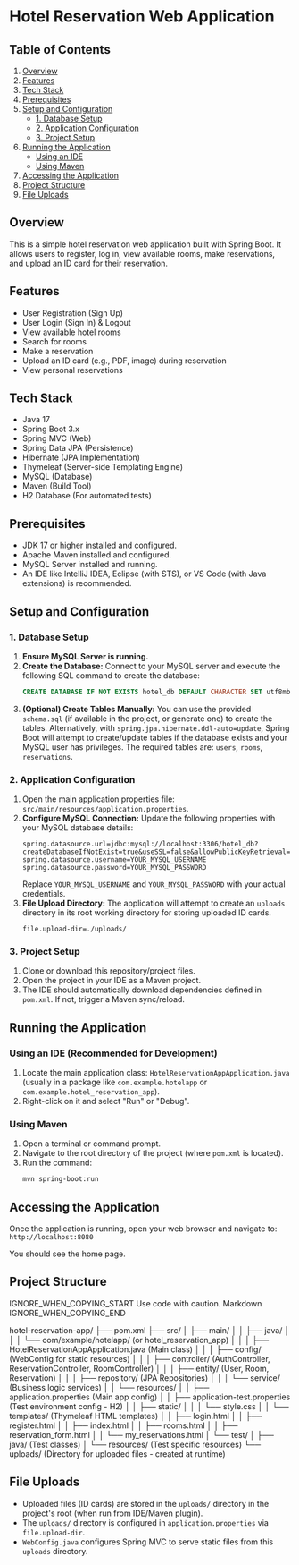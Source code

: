       
# Hotel Reservation Web Application

## Table of Contents

1.  [Overview](#overview)
2.  [Features](#features)
3.  [Tech Stack](#tech-stack)
4.  [Prerequisites](#prerequisites)
5.  [Setup and Configuration](#setup-and-configuration)
    *   [1. Database Setup](#1-database-setup)
    *   [2. Application Configuration](#2-application-configuration)
    *   [3. Project Setup](#3-project-setup)
6.  [Running the Application](#running-the-application)
    *   [Using an IDE](#using-an-ide)
    *   [Using Maven](#using-maven)
7.  [Accessing the Application](#accessing-the-application)
8.  [Project Structure](#project-structure)
9.  [File Uploads](#file-uploads)

## Overview

This is a simple hotel reservation web application built with Spring Boot. It allows users to register, log in, view available rooms, make reservations, and upload an ID card for their reservation.

## Features

*   User Registration (Sign Up)
*   User Login (Sign In) & Logout
*   View available hotel rooms
*   Search for rooms
*   Make a reservation
*   Upload an ID card (e.g., PDF, image) during reservation
*   View personal reservations

## Tech Stack

*   Java 17
*   Spring Boot 3.x
*   Spring MVC (Web)
*   Spring Data JPA (Persistence)
*   Hibernate (JPA Implementation)
*   Thymeleaf (Server-side Templating Engine)
*   MySQL (Database)
*   Maven (Build Tool)
*   H2 Database (For automated tests)

## Prerequisites

*   JDK 17 or higher installed and configured.
*   Apache Maven installed and configured.
*   MySQL Server installed and running.
*   An IDE like IntelliJ IDEA, Eclipse (with STS), or VS Code (with Java extensions) is recommended.

## Setup and Configuration

### 1. Database Setup

1.  **Ensure MySQL Server is running.**
2.  **Create the Database:**
    Connect to your MySQL server and execute the following SQL command to create the database:
    ```sql
    CREATE DATABASE IF NOT EXISTS hotel_db DEFAULT CHARACTER SET utf8mb4 COLLATE utf8mb4_unicode_ci;
    ```
3.  **(Optional) Create Tables Manually:**
    You can use the provided `schema.sql` (if available in the project, or generate one) to create the tables. Alternatively, with `spring.jpa.hibernate.ddl-auto=update`, Spring Boot will attempt to create/update tables if the database exists and your MySQL user has privileges.
    The required tables are: `users`, `rooms`, `reservations`.

### 2. Application Configuration

1.  Open the main application properties file: `src/main/resources/application.properties`.
2.  **Configure MySQL Connection:**
    Update the following properties with your MySQL database details:
    ```properties
    spring.datasource.url=jdbc:mysql://localhost:3306/hotel_db?createDatabaseIfNotExist=true&useSSL=false&allowPublicKeyRetrieval=true
    spring.datasource.username=YOUR_MYSQL_USERNAME
    spring.datasource.password=YOUR_MYSQL_PASSWORD
    ```
    Replace `YOUR_MYSQL_USERNAME` and `YOUR_MYSQL_PASSWORD` with your actual credentials.
3.  **File Upload Directory:**
    The application will attempt to create an `uploads` directory in its root working directory for storing uploaded ID cards.
    ```properties
    file.upload-dir=./uploads/
    ```

### 3. Project Setup

1.  Clone or download this repository/project files.
2.  Open the project in your IDE as a Maven project.
3.  The IDE should automatically download dependencies defined in `pom.xml`. If not, trigger a Maven sync/reload.

## Running the Application

### Using an IDE (Recommended for Development)

1.  Locate the main application class: `HotelReservationAppApplication.java` (usually in a package like `com.example.hotelapp` or `com.example.hotel_reservation_app`).
2.  Right-click on it and select "Run" or "Debug".

### Using Maven

1.  Open a terminal or command prompt.
2.  Navigate to the root directory of the project (where `pom.xml` is located).
3.  Run the command:
    ```bash
    mvn spring-boot:run
    ```

## Accessing the Application

Once the application is running, open your web browser and navigate to:
`http://localhost:8080`

You should see the home page.

## Project Structure

    

IGNORE_WHEN_COPYING_START
Use code with caution. Markdown
IGNORE_WHEN_COPYING_END

hotel-reservation-app/
├── pom.xml
├── src/
│ ├── main/
│ │ ├── java/
│ │ │ └── com/example/hotelapp/ (or hotel_reservation_app)
│ │ │ ├── HotelReservationAppApplication.java (Main class)
│ │ │ ├── config/ (WebConfig for static resources)
│ │ │ ├── controller/ (AuthController, ReservationController, RoomController)
│ │ │ ├── entity/ (User, Room, Reservation)
│ │ │ ├── repository/ (JPA Repositories)
│ │ │ └── service/ (Business logic services)
│ │ └── resources/
│ │ ├── application.properties (Main app config)
│ │ ├── application-test.properties (Test environment config - H2)
│ │ ├── static/
│ │ │ └── style.css
│ │ └── templates/ (Thymeleaf HTML templates)
│ │ ├── login.html
│ │ ├── register.html
│ │ ├── index.html
│ │ ├── rooms.html
│ │ ├── reservation_form.html
│ │ └── my_reservations.html
│ └── test/
│ ├── java/ (Test classes)
│ └── resources/ (Test specific resources)
└── uploads/ (Directory for uploaded files - created at runtime)

## File Uploads

*   Uploaded files (ID cards) are stored in the `uploads/` directory in the project's root (when run from IDE/Maven plugin).
*   The `uploads/` directory is configured in `application.properties` via `file.upload-dir`.
*   `WebConfig.java` configures Spring MVC to serve static files from this `uploads` directory.
